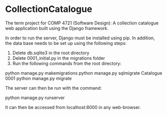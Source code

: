# CollectionCatalogue
The term project for COMP 4721 (Software Design):  A collection catalogue web application built using the Django framework.

In order to run the server, Django must be installed using pip.  In addition, the data base needs to be set up using the following steps:

1. Delete db.sqlite3 in the root directory
2. Delete 0001_initial.py in the migrations folder
3. Run the following commands from the root directory:

python manage.py makemigrations
python manage.py sqlmigrate Catalogue 0001 
python manage.py migrate

The server can then be run with the command:

python manage.py runserver

It can then be accessed from localhost:8000 in any web-browser.
